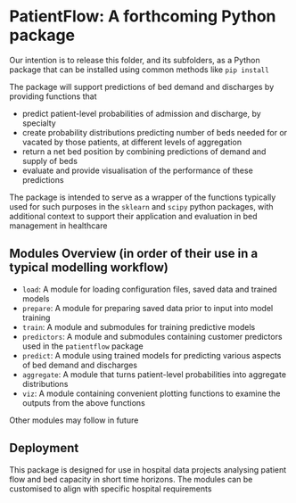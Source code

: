 # PatientFlow: A forthcoming Python package

Our intention is to release this folder, and its subfolders, as a Python package that can be installed using common methods like `pip install`

The package will support predictions of bed demand and discharges by providing functions that

- predict patient-level probabilities of admission and discharge, by specialty
- create probability distributions predicting number of beds needed for or vacated by those patients, at different levels of aggregation 
- return a net bed position by combining predictions of demand and supply of beds
- evaluate and provide visualisation of the performance of these predictions 

The package is intended to serve as a wrapper of the functions typically used for such purposes in the `sklearn` and `scipy` python packages, with additional context to support their application and evaluation in bed management in healthcare

## Modules Overview (in order of their use in a typical modelling workflow)

- `load`: A module for loading configuration files, saved data and trained models
- `prepare`: A module for preparing saved data prior to input into model training
- `train`: A module and submodules for training predictive models
- `predictors`: A module and submodules containing customer predictors used in the `patientflow` package
- `predict`: A module using trained models for predicting various aspects of bed demand and discharges
- `aggregate`: A module that turns patient-level probabilities into aggregate distributions
- `viz`: A module containing convenient plotting functions to examine the outputs from the above functions

Other modules may follow in future

## Deployment

This package is designed for use in hospital data projects analysing patient flow and bed capacity in short time horizons. The modules can be customised to align with specific hospital requirements
